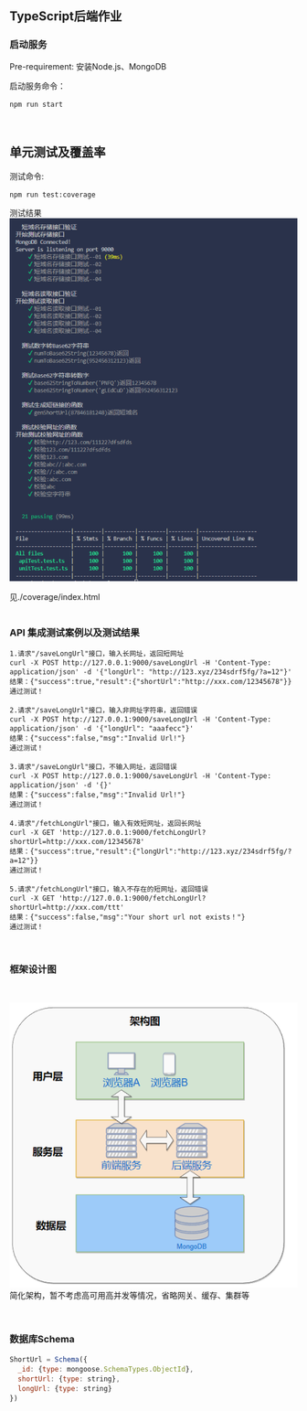 ## TypeScript后端作业

### 启动服务

Pre-requirement: 安装Node.js、MongoDB

启动服务命令：

```
npm run start
```

<br/>

## 单元测试及覆盖率

测试命令:

```
npm run test:coverage
```

测试结果
<br/>
![picture01](img/unitTest.png) 

见./coverage/index.html
<br/>
<br/>

### API 集成测试案例以及测试结果

```
1.请求"/saveLongUrl"接口，输入长网址，返回短网址
curl -X POST http://127.0.0.1:9000/saveLongUrl -H 'Content-Type: application/json' -d '{"longUrl": "http://123.xyz/234sdrf5fg/?a=12"}'
结果：{"success":true,"result":{"shortUrl":"http://xxx.com/12345678"}}
通过测试！

2.请求"/saveLongUrl"接口，输入非网址字符串，返回错误
curl -X POST http://127.0.0.1:9000/saveLongUrl -H 'Content-Type: application/json' -d '{"longUrl": "aaafecc"}'
结果：{"success":false,"msg":"Invalid Url!"}
通过测试！

3.请求"/saveLongUrl"接口，不输入网址，返回错误
curl -X POST http://127.0.0.1:9000/saveLongUrl -H 'Content-Type: application/json' -d '{}'
结果：{"success":false,"msg":"Invalid Url!"}
通过测试！

4.请求"/fetchLongUrl"接口，输入有效短网址，返回长网址
curl -X GET 'http://127.0.0.1:9000/fetchLongUrl?shortUrl=http://xxx.com/12345678'
结果：{"success":true,"result":{"longUrl":"http://123.xyz/234sdrf5fg/?a=12"}}
通过测试！

5.请求"/fetchLongUrl"接口，输入不存在的短网址，返回错误
curl -X GET 'http://127.0.0.1:9000/fetchLongUrl?shortUrl=http://xxx.com/ttt'
结果：{"success":false,"msg":"Your short url not exists！"}
通过测试！
```

<br/>

### 框架设计图
<br/>

![picture01](img/framework.png)  
简化架构，暂不考虑高可用高并发等情况，省略网关、缓存、集群等

<br/>

### 数据库Schema

```javascript
ShortUrl = Schema({
  _id: {type: mongoose.SchemaTypes.ObjectId},
  shortUrl: {type: string},
  longUrl: {type: string}
})
```